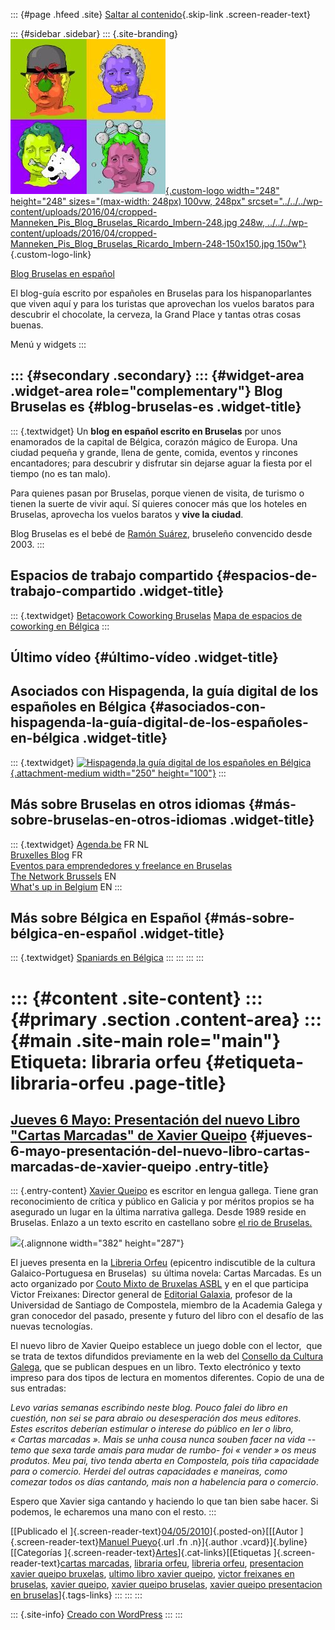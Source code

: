 ::: {#page .hfeed .site}
[Saltar al contenido](index.html#content){.skip-link
.screen-reader-text}

::: {#sidebar .sidebar}
::: {.site-branding}
[![](../../../wp-content/uploads/2016/04/cropped-Manneken_Pis_Blog_Bruselas_Ricardo_Imbern-248.jpg){.custom-logo
width="248" height="248" sizes="(max-width: 248px) 100vw, 248px"
srcset="../../../wp-content/uploads/2016/04/cropped-Manneken_Pis_Blog_Bruselas_Ricardo_Imbern-248.jpg 248w, ../../../wp-content/uploads/2016/04/cropped-Manneken_Pis_Blog_Bruselas_Ricardo_Imbern-248-150x150.jpg 150w"}](../../../index.html){.custom-logo-link}

[Blog Bruselas en español](../../../index.html)

El blog-guía escrito por españoles en Bruselas para los hispanoparlantes
que viven aquí y para los turistas que aprovechan los vuelos baratos
para descubrir el chocolate, la cerveza, la Grand Place y tantas otras
cosas buenas.

Menú y widgets
:::

::: {#secondary .secondary}
::: {#widget-area .widget-area role="complementary"}
Blog Bruselas es {#blog-bruselas-es .widget-title}
----------------

::: {.textwidget}
Un **blog en español escrito en Bruselas** por unos enamorados de la
capital de Bélgica, corazón mágico de Europa. Una ciudad pequeña y
grande, llena de gente, comida, eventos y rincones encantadores; para
descubrir y disfrutar sin dejarse aguar la fiesta por el tiempo (no es
tan malo).

Para quienes pasan por Bruselas, porque vienen de visita, de turismo o
tienen la suerte de vivir aquí. Sí quieres conocer más que los hoteles
en Bruselas, aprovecha los vuelos baratos y **vive la ciudad**.

Blog Bruselas es el bebé de [Ramón Suárez](http://www.ramonsuarez.com),
bruseleño convencido desde 2003.
:::

Espacios de trabajo compartido {#espacios-de-trabajo-compartido .widget-title}
------------------------------

::: {.textwidget}
[Betacowork Coworking Bruselas](http://www.betacowork.com) [Mapa de
espacios de coworking en Bélgica](http://coworkingbelgium.com)
:::

Último vídeo {#último-vídeo .widget-title}
------------

Asociados con Hispagenda, la guía digital de los españoles en Bélgica {#asociados-con-hispagenda-la-guía-digital-de-los-españoles-en-bélgica .widget-title}
---------------------------------------------------------------------

::: {.textwidget}
[![Hispagenda,la guía digital de los españoles en
Bélgica](../../../wp-content/uploads/2010/04/Hispagenda-250px.gif "Hispagenda, la guía digital de los españoles en Bélgica"){.attachment-medium
width="250" height="100"}](http://www.hispagenda.com)
:::

Más sobre Bruselas en otros idiomas {#más-sobre-bruselas-en-otros-idiomas .widget-title}
-----------------------------------

::: {.textwidget}
[Agenda.be](http://www.agenda.be) FR NL\
[Bruxelles Blog](http://www.bxlblog.be/) FR\
[Eventos para emprendedores y freelance en
Bruselas](http://www.betacowork.com/events/)\
[The Network
Brussels](http://groups.yahoo.com/group/TheNetworkBrussels/) EN\
[What\'s up in Belgium](http://www.whatsupin.be/) EN
:::

Más sobre Bélgica en Español {#más-sobre-bélgica-en-español .widget-title}
----------------------------

::: {.textwidget}
[Spaniards en Bélgica](http://www.spaniards.es/paises/belgica)
:::
:::
:::
:::

::: {#content .site-content}
::: {#primary .section .content-area}
::: {#main .site-main role="main"}
Etiqueta: libraria orfeu {#etiqueta-libraria-orfeu .page-title}
========================

[Jueves 6 Mayo: Presentación del nuevo Libro "Cartas Marcadas" de Xavier Queipo](../../../index.html?p=1897) {#jueves-6-mayo-presentación-del-nuevo-libro-cartas-marcadas-de-xavier-queipo .entry-title}
------------------------------------------------------------------------------------------------------------

::: {.entry-content}
[Xavier Queipo](http://www.xavierqueipo.com) es escritor en lengua
gallega. Tiene gran reconocimiento de crítica y público en Galicia y por
méritos propios se ha asegurado un lugar en la última narrativa gallega.
Desde 1989 reside en Bruselas. Enlazo a un texto escrito en castellano
sobre [el rio de
Bruselas.](http://www.xavierqueipo.com/textos/t_espanhol/txt_xeral.html)

![](http://www.vieiros.com/enlaces/novas/imx/grande/0495622001182358305-.jpg){.alignnone
width="382" height="287"}

El jueves presenta en la [Libreria
Orfeu](http://maps.google.com/maps?f=q&source=s_q&hl=en&geocode=&q=rue+du+taciturne+43+bruxelles&sll=37.0625,-95.677068&sspn=31.23349,78.925781&ie=UTF8&hq=&hnear=Rue+du+Taciturne+43,+Brussels+1000+Brussels,+Brussels-Capital+Region,+Belgium&ll=50.846191,4.37921&spn=0.012139,0.038538&z=15&iwloc=A)
(epicentro indiscutible de la cultura Galaico-Portuguesa en Bruselas)
 su última novela: Cartas Marcadas. Es un acto organizado por [Couto
Mixto de Bruxelas ASBL](http://coutomixtobruxelas.blogspot.com/) y en el
que participa Victor Freixanes: Director general de [Editorial
Galaxia](http://www.editorialgalaxia.es), profesor de la Universidad de
Santiago de Compostela, miembro de la Academia Galega y gran conocedor
del pasado, presente y futuro del libro con el desafío de las nuevas
tecnologías.

El nuevo libro de Xavier Queipo establece un juego doble con el lector,
 que se trata de textos difundidos previamente en la web del [Consello
da Cultura
Galega](http://www.blogbruselas.com/blog/tag/libraria-orfeu/www.culturagalega.org),
que se publican despues en un libro. Texto electrónico y texto impreso
para dos tipos de lectura en momentos diferentes. Copio de una de sus
entradas:

*Levo varias semanas escribindo neste blog. Pouco falei do libro en
cuestión, non sei se para abraio ou desesperación dos meus editores.
Estes escritos deberían estimular o interese do público en ler o libro,
« Cartas marcadas ». Mais se unha cousa nunca souben facer na vida
--temo que sexa tarde amais para mudar de rumbo- foi « vender » os meus
produtos. Meu pai, tivo tenda aberta en Compostela, pois tiña capacidade
para o comercio. Herdei del outras capacidades e maneiras, como comezar
todos os días cantando, mais non a habelencia para o comercio*.

Espero que Xavier siga cantando y haciendo lo que tan bien sabe hacer.
Si podemos, le echaremos una mano con el resto.
:::

[[Publicado el
]{.screen-reader-text}[04/05/2010](../../../index.html?p=1897)]{.posted-on}[[[Autor
]{.screen-reader-text}[Manuel
Pueyo](../../author/easysun/index.html){.url .fn .n}]{.author
.vcard}]{.byline}[[Categorías
]{.screen-reader-text}[Artes](../../category/artes/index.html)]{.cat-links}[[Etiquetas
]{.screen-reader-text}[cartas marcadas](../cartas-marcadas/index.html),
[libraria orfeu](index.html), [libreria
orfeu](../libreria-orfeu/index.html), [presentacion xavier queipo
bruxelas](../presentacion-xavier-queipo-bruxelas/index.html), [ultimo
libro xavier queipo](../ultimo-libro-xavier-queipo/index.html), [victor
freixanes en bruselas](../victor-freixanes-en-bruselas/index.html),
[xavier queipo](../xavier-queipo/index.html), [xavier queipo
bruselas](../xavier-queipo-bruselas/index.html), [xavier queipo
presentacion en
bruselas](../xavier-queipo-presentacion-en-bruselas/index.html)]{.tags-links}
:::
:::
:::

::: {.site-info}
[Creado con WordPress](https://es.wordpress.org/)
:::
:::
